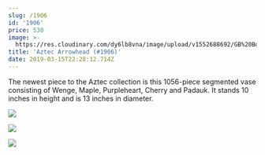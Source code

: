 ```yaml
---
slug: /1906
id: '1906'
price: 530
image: >-
  https://res.cloudinary.com/dy6lb8vna/image/upload/v1552688692/GB%20Bowlworks%20Gallery/1906a.jpg
title: 'Aztec Arrowhead (#1906)'
date: 2019-03-15T22:28:12.714Z
---
```

The newest piece to the Aztec collection is this 1056-piece segmented vase consisting of Wenge, Maple, Purpleheart, Cherry and Padauk.  It stands 10 inches in height and is 13 inches in diameter.

![](https://res.cloudinary.com/dy6lb8vna/image/upload/v1552688691/GB%20Bowlworks%20Gallery/1906c.jpg)

![](https://res.cloudinary.com/dy6lb8vna/image/upload/v1552689197/GB%20Bowlworks%20Gallery/IMG_3909.jpg)

![](https://res.cloudinary.com/dy6lb8vna/image/upload/v1552689238/GB%20Bowlworks%20Gallery/IMG_3890.jpg)

